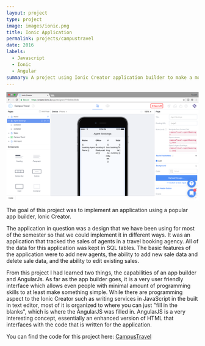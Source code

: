 ```yaml
---
layout: project
type: project
image: images/ionic.png
title: Ionic Application
permalink: projects/campustravel
date: 2016
labels:
  - Javascript
  - Ionic
  - Angular
summary: A project using Ionic Creator application builder to make a mobile friendly application for the web.
---
```


<img class="ui medium right floated rounded image" src="../images/ionicsh.png">

The goal of this project was to implement an application using a popular app builder, Ionic Creator. 

The application in question was a design that we have been using for most of the semester so that we could implement it in different ways. It was an application that tracked the sales of agents in a travel booking agency. All of the data for this application was kept in SQL tables.  The basic features of the application were to add new agents, the ability to add new sale data and delete sale data, and the ability to edit existing sales. 

From this project I had learned two things, the capabilities of an app builder and AngularJs. As far as the app builder goes, it is a very user friendly interface which allows even people with minimal amount of programming skills to at least make something simple. While there are programming aspect to the Ionic Creator such as writing services in JavaScript in the built in text editor, most of it is organized to where you can just "fill in the blanks", which is where the AngularJS was filled in. AngularJS is a very interesting concept, essentially an enhanced version of HTML that interfaces with the code that is written for the application. 


 
You can find the code for this project here: <a href="https://github.com/russellomo/CampusTravel"><i class="large github icon"></i>CampusTravel</a>
